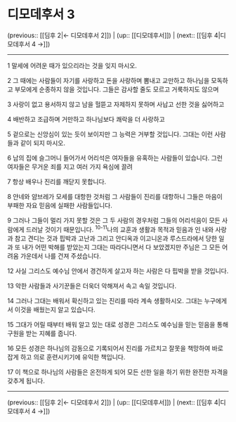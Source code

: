 # 디모데후서 3

(previous:: [[딤후 2|← 디모데후서 2]]) | (up:: [[디모데후서]]) | (next:: [[딤후 4|디모데후서 4 →]])

***




1 
말세에 어려운 때가 있으리라는 것을 잊지 마시오. 



2 
그 때에는 사람들이 자기를 사랑하고 돈을 사랑하며 뽐내고 교만하고 하나님을 모독하고 부모에게 순종하지 않을 것입니다. 그들은 감사할 줄도 모르고 거룩하지도 않으며 



3 
사랑이 없고 용서하지 않고 남을 헐뜯고 자제하지 못하며 사납고 선한 것을 싫어하고 



4 
배반하고 조급하며 거만하고 하나님보다 쾌락을 더 사랑하고 



5 
겉으로는 신앙심이 있는 듯이 보이지만 그 능력은 거부할 것입니다. 그대는 이런 사람들과 같이 되지 마시오. 



6 
남의 집에 슬그머니 들어가서 어리석은 여자들을 유혹하는 사람들이 있습니다. 그런 여자들은 무거운 죄를 지고 여러 가지 욕심에 끌려 



7 
항상 배우나 진리를 깨닫지 못합니다. 



8 
얀네와 얌브레가 모세를 대항한 것처럼 그 사람들이 진리를 대항하니 그들은 마음이 부패한 자요 믿음에 실패한 사람들입니다. 



9 
그러나 그들이 멀리 가지 못할 것은 그 두 사람의 경우처럼 그들의 어리석음이 모든 사람에게 드러날 것이기 때문입니다. <sup class="versenum">10-11</sup>나의 교훈과 생활과 목적과 믿음과 인 내와 사랑과 참고 견디는 것과 핍박과 고난과 그리고 안디옥과 이고니온과 루스드라에서 당한 일과 또 내가 어떤 박해를 받았는지 그대는 따라다니면서 다 보았겠지만 주님은 그 모든 어려움 가운데서 나를 건져 주셨습니다. 



12 
사실 그리스도 예수님 안에서 경건하게 살고자 하는 사람은 다 핍박을 받을 것입니다. 



13 
악한 사람들과 사기꾼들은 더욱더 악해져서 속고 속일 것입니다. 



14 
그러나 그대는 배워서 확신하고 있는 진리를 따라 계속 생활하시오. 그대는 누구에게서 이것을 배웠는지 알고 있습니다. 



15 
그대가 어릴 때부터 배워 알고 있는 대로 성경은 그리스도 예수님을 믿는 믿음을 통해 구원을 받는 지혜를 줍니다. 



16 
모든 성경은 하나님의 감동으로 기록되어서 진리를 가르치고 잘못을 책망하여 바로잡게 하고 의로 훈련시키기에 유익한 책입니다. 



17 
이 책으로 하나님의 사람들은 온전하게 되어 모든 선한 일을 하기 위한 완전한 자격을 갖추게 됩니다.

***

(previous:: [[딤후 2|← 디모데후서 2]]) | (up:: [[디모데후서]]) | (next:: [[딤후 4|디모데후서 4 →]])
